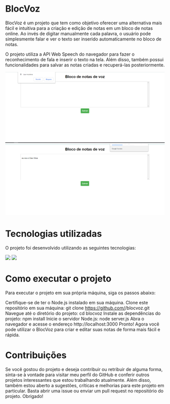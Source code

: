 <h1>BlocVoz</h1>

BlocVoz é um projeto que tem como objetivo oferecer uma alternativa mais fácil e intuitiva para a criação e edição de notas em um bloco de notas online. Ao invés de digitar manualmente cada palavra, o usuário pode simplesmente falar e ver o texto ser inserido automaticamente no bloco de notas.

O projeto utiliza a API Web Speech do navegador para fazer o reconhecimento de fala e inserir o texto na tela. Além disso, também possui funcionalidades para salvar as notas criadas e recuperá-las posteriormente.

<img src="imgs/1.PNG">
<img src="imgs/2.PNG">

<h1>Tecnologias utilizadas</h1>
<p>O projeto foi desenvolvido utilizando as seguintes tecnologias:</p>

 <img src="https://img.icons8.com/color/48/000000/nodejs.png">
 <img src="https://img.icons8.com/color/48/000000/html-5.png"/>


<h1>Como executar o projeto</h1>
Para executar o projeto em sua própria máquina, siga os passos abaixo:

Certifique-se de ter o Node.js instalado em sua máquina.
Clone este repositório em sua máquina: git clone https://github.com/<seu-nome-de-usuario>/blocvoz.git
Navegue até o diretório do projeto: cd blocvoz
Instale as dependências do projeto: npm install
Inicie o servidor Node.js: node server.js
Abra o navegador e acesse o endereço http://localhost:3000
Pronto! Agora você pode utilizar o BlocVoz para criar e editar suas notas de forma mais fácil e rápida.

<h1>Contribuições</h1>
Se você gostou do projeto e deseja contribuir ou retribuir de alguma forma, sinta-se à vontade para visitar meu perfil do GitHub e conferir outros projetos interessantes que estou trabalhando atualmente. Além disso, também estou aberto a sugestões, críticas e melhorias para este projeto em particular. Basta abrir uma issue ou enviar um pull request no repositório do projeto. Obrigado!
